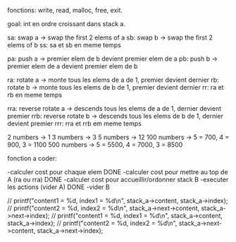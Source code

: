 
fonctions: write, read, malloc, free, exit.

goal: int en ordre croissant dans stack a.

sa: swap a -> swap the first 2 elems of a
sb: swap b -> swap the first 2 elems of b
ss: sa et sb en meme temps

pa: push a -> premier elem de b devient premier elem de a
pb: push b -> premier elem de a devient premier elem de b

ra: rotate a -> monte tous les elems de a de 1, premier devient dernier
rb: rotate b -> monte tous les elems de b de 1, premier devient dernier
rr: ra et rb en meme temps

rra: reverse rotate a -> descends tous les elems de a de 1, dernier devient premier
rrb: reverse rotate b -> descends tous les elems de b de 1, dernier devient premier
rrr: rra et rrb em meme temps

2 numbers -> 1 
3 numbers -> 3
5 numbers -> 12
100 numbers -> 5 = 700, 4 = 900, 3 = 1100
500 numbers -> 5 = 5500, 4 = 7000, 3 = 8500

fonction  a coder:

-calculer cost pour chaque elem
	DONE -calculer cost pour mettre au top de A (ra ou rra)
	DONE -calculer cost pour accueillir/ordonner stack B
-executer les actions (vider A)
DONE -vider B













// printf("content1 = %d, index1 = %d\n", stack_a->content, stack_a->index);
// printf("content2 = %d, index2 = %d\n", stack_a->next->content, stack_a->next->index);
// printf("content1 = %d, index1 = %d\n", stack_a->content, stack_a->index);
// printf("content2 = %d, index2 = %d\n", stack_a->next->content, stack_a->next->index);
